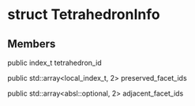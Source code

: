 # struct TetrahedronInfo


## Members

public index_t tetrahedron_id

public std::array<local_index_t, 2> preserved_facet_ids

public std::array<absl::optional<PolyhedronFacet>, 2> adjacent_facet_ids



